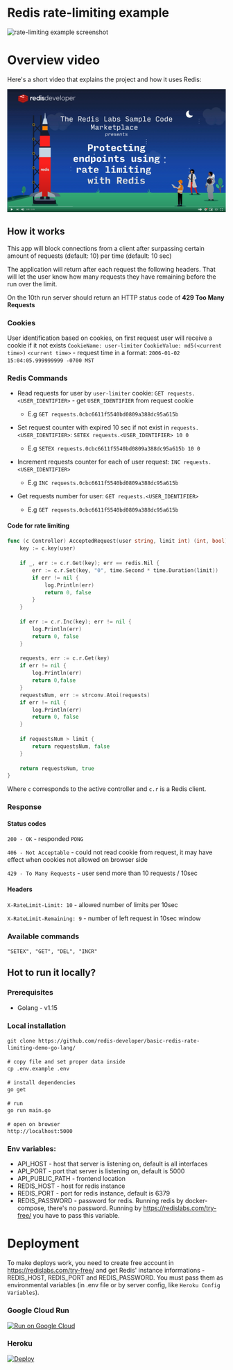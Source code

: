 # Redis rate-limiting example

![rate-limiting example screenshot](https://github.com/redis-developer/basic-redis-rate-limiting-demo-go-lang/blob/master/preview.png?raw=true)

# Overview video

Here's a short video that explains the project and how it uses Redis:

[![Watch the video on YouTube](public/YTThumbnail.png)](https://www.youtube.com/watch?v=_mFWjk7ONa8)

## How it works

This app will block connections from a client after surpassing certain amount of requests (default: 10) per time (default: 10 sec)

The application will return after each request the following headers. That will let the user know how many requests they have remaining before the run over the limit.

On the 10th run server should return an HTTP status code of **429 Too Many Requests**

### Cookies

User identification based on cookies, on first request user will receive a cookie if it not exists
`CookieName: user-limiter`
`CookieValue: md5(<current time>)`
`<current time>` - request time in a format: `2006-01-02 15:04:05.999999999 -0700 MST`

### Redis Commands

- Read requests for user by `user-limiter` cookie: `GET requests.<USER_IDENTIFIER>` - get `USER_IDENTIFIER` from request cookie

  - E.g `GET requests.0cbc6611f5540bd0809a388dc95a615b`

- Set request counter with expired 10 sec if not exist in `requests.<USER_IDENTIFIER>`: `SETEX requests.<USER_IDENTIFIER> 10 0`

  - E.g `SETEX requests.0cbc6611f5540bd0809a388dc95a615b 10 0`

- Increment requests counter for each of user request: `INC requests.<USER_IDENTIFIER>`

  - E.g `INC requests.0cbc6611f5540bd0809a388dc95a615b`

- Get requests number for user: `GET requests.<USER_IDENTIFIER>`
  - E.g `GET requests.0cbc6611f5540bd0809a388dc95a615b`

#### Code for rate limiting

```Go
func (c Controller) AcceptedRequest(user string, limit int) (int, bool) {
	key := c.key(user)

	if _, err := c.r.Get(key); err == redis.Nil {
		err := c.r.Set(key, "0", time.Second * time.Duration(limit))
		if err != nil {
			log.Println(err)
			return 0, false
		}
	}

	if err := c.r.Inc(key); err != nil {
		log.Println(err)
		return 0, false
	}

	requests, err := c.r.Get(key)
	if err != nil {
		log.Println(err)
		return 0,false
	}
	requestsNum, err := strconv.Atoi(requests)
	if err != nil {
		log.Println(err)
		return 0, false
	}

	if requestsNum > limit {
		return requestsNum, false
	}

	return requestsNum, true
}
```

Where `c` corresponds to the active controller and `c.r` is a Redis client.

### Response

#### Status codes

`200 - OK` - responded `PONG`

`406 - Not Acceptable` - could not read cookie from request, it may have effect when cookies not allowed on browser side

`429 - To Many Requests` - user send more than 10 requests / 10sec

#### Headers

`X-RateLimit-Limit: 10` - allowed number of limits per 10sec

`X-RateLimit-Remaining: 9` - number of left request in 10sec window

### Available commands

```
"SETEX", "GET", "DEL", "INCR"
```

## Hot to run it locally?

### Prerequisites

- Golang - v1.15

### Local installation

```
git clone https://github.com/redis-developer/basic-redis-rate-limiting-demo-go-lang/

# copy file and set proper data inside
cp .env.example .env

# install dependencies
go get

# run
go run main.go

# open on browser
http://localhost:5000

```

### Env variables:

- API_HOST - host that server is listening on, default is all interfaces
- API_PORT - port that server is listening on, default is 5000
- API_PUBLIC_PATH - frontend location
- REDIS_HOST - host for redis instance
- REDIS_PORT - port for redis instance, default is 6379
- REDIS_PASSWORD - password for redis. Running redis by docker-compose, there's no password. Running by https://redislabs.com/try-free/ you have to pass this variable.

# Deployment

To make deploys work, you need to create free account in https://redislabs.com/try-free/ and get Redis' instance informations - REDIS_HOST, REDIS_PORT and REDIS_PASSWORD. You must pass them as environmental variables (in .env file or by server config, like `Heroku Config Variables`).

### Google Cloud Run

[![Run on Google
Cloud](https://deploy.cloud.run/button.svg)](https://deploy.cloud.run/?git_repo=https://github.com/redis-developer/basic-redis-rate-limiting-demo-go-lang.git)

### Heroku

[![Deploy](https://www.herokucdn.com/deploy/button.svg)](https://heroku.com/deploy)
